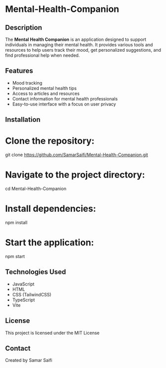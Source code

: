 # Mental-Health-Companion

## Description
The **Mental Health Companion** is an application designed to support individuals in managing their mental health. It provides various tools and resources to help users track their mood, get personalized suggestions, and find professional help when needed.

## Features
- Mood tracking
- Personalized mental health tips
- Access to articles and resources
- Contact information for mental health professionals
- Easy-to-use interface with a focus on user privacy

## Installation
# Clone the repository:
git clone https://github.com/SamarSaifi/Mental-Health-Companion.git

# Navigate to the project directory:
cd Mental-Health-Companion

# Install dependencies:
npm install

# Start the application:
npm start


## Technologies Used
- JavaScript
- HTML
- CSS (TailwindCSS)
- TypeScript
- Vite

## License
This project is licensed under the MIT License 

## Contact
Created by Samar Saifi
